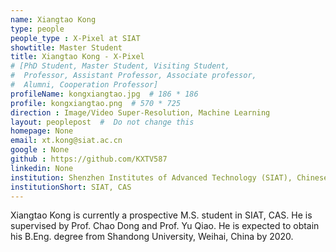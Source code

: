 ```yaml
---
name: Xiangtao Kong
type: people
people_type : X-Pixel at SIAT
showtitle: Master Student
title: Xiangtao Kong - X-Pixel
# [PhD Student, Master Student, Visiting Student,
#  Professor, Assistant Professor, Associate professor,
#  Alumni, Cooperation Professor]
profileName: kongxiangtao.jpg  # 186 * 186
profile: kongxiangtao.png  # 570 * 725
direction : Image/Video Super-Resolution, Machine Learning
layout: peoplepost  #  Do not change this
homepage: None
email: xt.kong@siat.ac.cn
google : None
github : https://github.com/KXTV587
linkedin: None
institution: Shenzhen Institutes of Advanced Technology (SIAT), Chinese Academy of Sciences (CAS)
institutionShort: SIAT, CAS
---
```


Xiangtao Kong is currently a prospective M.S. student in SIAT, CAS. He is supervised by Prof. Chao Dong and Prof. Yu Qiao. He is expected to obtain his B.Eng. degree from Shandong University, Weihai, China by 2020.



 

